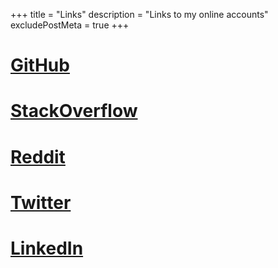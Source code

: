 +++
title = "Links"
description = "Links to my online accounts"
excludePostMeta = true
+++

# [GitHub](https://github.com/njkevlani)

# [StackOverflow](https://stackoverflow.com/users/6645446/nilesh-kevlani)

# [Reddit](https://reddit.com/u/njkevlani)

# [Twitter](https://twitter.com/njkevlani)

# [LinkedIn](https://linkedin.com/in/njkevlani)
